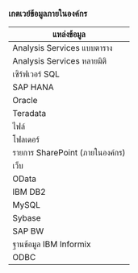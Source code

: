 ### <a name="on-premises-data-gateway"></a>เกตเวย์ข้อมูลภายในองค์กร
| **แหล่งข้อมูล** |
| --- |
| Analysis Services แบบตาราง |
| Analysis Services หลายมิติ |
| เซิร์ฟเวอร์ SQL |
| SAP HANA |
| Oracle |
| Teradata |
| ไฟล์ |
| โฟลเดอร์ |
| รายการ SharePoint (ภายในองค์กร) |
| เว็บ |
| OData |
| IBM DB2 |
| MySQL |
| Sybase |
| SAP BW |
| ฐานข้อมูล IBM Informix |
| ODBC |

